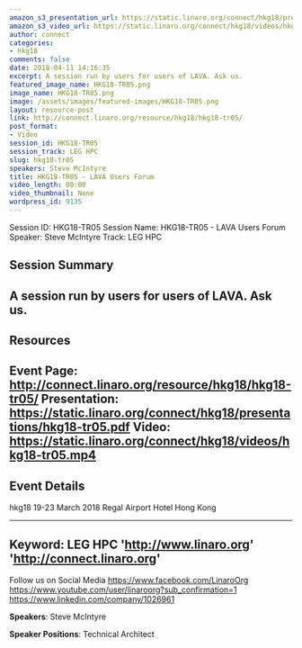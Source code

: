 ```yaml
---
amazon_s3_presentation_url: https://static.linaro.org/connect/hkg18/presentations/hkg18-tr05.pdf
amazon_s3_video_url: https://static.linaro.org/connect/hkg18/videos/hkg18-tr05.mp4
author: connect
categories:
- hkg18
comments: false
date: 2018-04-11 14:16:35
excerpt: A session run by users for users of LAVA. Ask us.
featured_image_name: HKG18-TR05.png
image_name: HKG18-TR05.png
image: /assets/images/featured-images/HKG18-TR05.png
layout: resource-post
link: http://connect.linaro.org/resource/hkg18/hkg18-tr05/
post_format:
- Video
session_id: HKG18-TR05
session_track: LEG HPC
slug: hkg18-tr05
speakers: Steve McIntyre
title: HKG18-TR05 - LAVA Users Forum
video_length: 00:00
video_thumbnail: None
wordpress_id: 9135
---
```


Session ID: HKG18-TR05
Session Name: HKG18-TR05 - LAVA Users Forum
Speaker: Steve McIntyre
Track: LEG HPC


## Session Summary
A session run by users for users of LAVA. Ask us.
---------------------------------------------------
## Resources
Event Page: http://connect.linaro.org/resource/hkg18/hkg18-tr05/
Presentation: https://static.linaro.org/connect/hkg18/presentations/hkg18-tr05.pdf
Video: https://static.linaro.org/connect/hkg18/videos/hkg18-tr05.mp4
 ---------------------------------------------------
## Event Details
hkg18
19-23 March 2018
Regal Airport Hotel Hong Kong

---------------------------------------------------
Keyword: LEG HPC
'http://www.linaro.org'
'http://connect.linaro.org'
---------------------------------------------------
Follow us on Social Media
https://www.facebook.com/LinaroOrg
https://www.youtube.com/user/linaroorg?sub_confirmation=1
https://www.linkedin.com/company/1026961

**Speakers**: Steve McIntyre

**Speaker Positions**: Technical Architect
